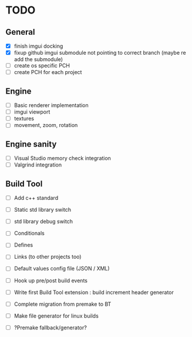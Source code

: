 # TODO

## General
- [x] finish imgui docking
- [x] fixup github imgui submodule not pointing to correct branch (maybe re add the submodule)
- [ ] create os specific PCH
- [ ] create PCH for each project

## Engine
- [ ] Basic renderer implementation
- [ ] imgui viewport
- [ ] textures
- [ ] movement, zoom, rotation

## Engine sanity
- [ ] Visual Studio memory check integration
- [ ] Valgrind integration

## Build Tool
- [ ] Add c++ standard
- [ ] Static std library switch
- [ ] std library debug switch
- [ ] Conditionals
- [ ] Defines
- [ ] Links (to other projects too)
- [ ] Default values config file (JSON / XML)
- [ ] Hook up pre/post build events
- [ ] Write first Build Tool extension : build increment header generator
- [ ] Complete migration from premake to BT
- [ ] Make file generator for linux builds
- [ ] ?Premake fallback/generator?



